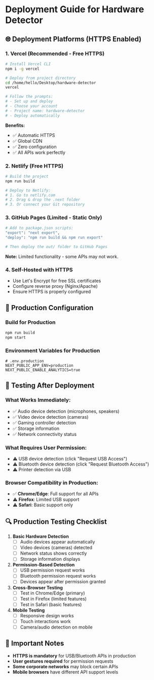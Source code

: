 # Deployment Guide for Hardware Detector

## 🌐 Deployment Platforms (HTTPS Enabled)

### 1. **Vercel** (Recommended - Free HTTPS)
```bash
# Install Vercel CLI
npm i -g vercel

# Deploy from project directory
cd /home/hello/Desktop/hardware-detector
vercel

# Follow the prompts:
# - Set up and deploy
# - Choose your account
# - Project name: hardware-detector
# - Deploy automatically
```

**Benefits:**
- ✅ Automatic HTTPS
- ✅ Global CDN
- ✅ Zero configuration
- ✅ All APIs work perfectly

### 2. **Netlify** (Free HTTPS)
```bash
# Build the project
npm run build

# Deploy to Netlify:
# 1. Go to netlify.com
# 2. Drag & drop the .next folder
# 3. Or connect your Git repository
```

### 3. **GitHub Pages** (Limited - Static Only)
```bash
# Add to package.json scripts:
"export": "next export",
"deploy": "npm run build && npm run export"

# Then deploy the out/ folder to GitHub Pages
```
**Note:** Limited functionality - some APIs may not work.

### 4. **Self-Hosted with HTTPS**
- Use Let's Encrypt for free SSL certificates
- Configure reverse proxy (Nginx/Apache)
- Ensure HTTPS is properly configured

## 🔧 Production Configuration

### Build for Production
```bash
npm run build
npm start
```

### Environment Variables for Production
```env
# .env.production
NEXT_PUBLIC_APP_ENV=production
NEXT_PUBLIC_ENABLE_ANALYTICS=true
```

## 🧪 Testing After Deployment

### What Works Immediately:
- ✅ Audio device detection (microphones, speakers)
- ✅ Video device detection (cameras)
- ✅ Gaming controller detection
- ✅ Storage information
- ✅ Network connectivity status

### What Requires User Permission:
- ⚠️ USB device detection (click "Request USB Access")
- ⚠️ Bluetooth device detection (click "Request Bluetooth Access")
- ⚠️ Printer detection via USB

### Browser Compatibility in Production:
- ✅ **Chrome/Edge**: Full support for all APIs
- ⚠️ **Firefox**: Limited USB support
- ⚠️ **Safari**: Basic support only

## 🔍 Production Testing Checklist

1. **Basic Hardware Detection**
   - [ ] Audio devices appear automatically
   - [ ] Video devices (cameras) detected
   - [ ] Network status shows correctly
   - [ ] Storage information displays

2. **Permission-Based Detection**
   - [ ] USB permission request works
   - [ ] Bluetooth permission request works
   - [ ] Devices appear after permission granted

3. **Cross-Browser Testing**
   - [ ] Test in Chrome/Edge (primary)
   - [ ] Test in Firefox (limited features)
   - [ ] Test in Safari (basic features)

4. **Mobile Testing**
   - [ ] Responsive design works
   - [ ] Touch interactions work
   - [ ] Camera/audio detection on mobile

## 🚨 Important Notes

- **HTTPS is mandatory** for USB/Bluetooth APIs in production
- **User gestures required** for permission requests
- **Some corporate networks** may block certain APIs
- **Mobile browsers** have different API support levels